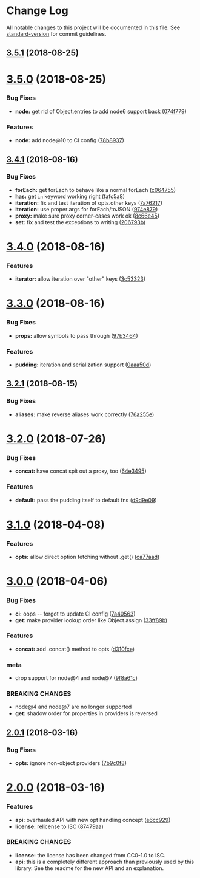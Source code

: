 # Change Log

All notable changes to this project will be documented in this file.
See [standard-version](https://github.com/conventional-changelog/standard-version) for commit guidelines.

<a name="3.5.1"></a>

## [3.5.1](https://github.com/zkat/figgy-pudding/compare/v3.5.0...v3.5.1) (2018-08-25)

<a name="3.5.0"></a>

# [3.5.0](https://github.com/zkat/figgy-pudding/compare/v3.4.1...v3.5.0) (2018-08-25)

### Bug Fixes

* **node:** get rid of Object.entries to add node6 support
  back ([074f779](https://github.com/zkat/figgy-pudding/commit/074f779))

### Features

* **node:** add node@10 to CI config ([78b8937](https://github.com/zkat/figgy-pudding/commit/78b8937))

<a name="3.4.1"></a>

## [3.4.1](https://github.com/zkat/figgy-pudding/compare/v3.4.0...v3.4.1) (2018-08-16)

### Bug Fixes

* **forEach:** get forEach to behave like a normal
  forEach ([c064755](https://github.com/zkat/figgy-pudding/commit/c064755))
* **has:** get `in` keyword working right ([fafc5a8](https://github.com/zkat/figgy-pudding/commit/fafc5a8))
* **iteration:** fix and test iteration of opts.other
  keys ([7a76217](https://github.com/zkat/figgy-pudding/commit/7a76217))
* **iteration:** use proper args for forEach/toJSON ([974e879](https://github.com/zkat/figgy-pudding/commit/974e879))
* **proxy:** make sure proxy corner-cases work ok ([8c66e45](https://github.com/zkat/figgy-pudding/commit/8c66e45))
* **set:** fix and test the exceptions to writing ([206793b](https://github.com/zkat/figgy-pudding/commit/206793b))

<a name="3.4.0"></a>

# [3.4.0](https://github.com/zkat/figgy-pudding/compare/v3.3.0...v3.4.0) (2018-08-16)

### Features

* **iterator:** allow iteration over "other" keys ([3c53323](https://github.com/zkat/figgy-pudding/commit/3c53323))

<a name="3.3.0"></a>

# [3.3.0](https://github.com/zkat/figgy-pudding/compare/v3.2.1...v3.3.0) (2018-08-16)

### Bug Fixes

* **props:** allow symbols to pass through ([97b3464](https://github.com/zkat/figgy-pudding/commit/97b3464))

### Features

* **pudding:** iteration and serialization support ([0aaa50d](https://github.com/zkat/figgy-pudding/commit/0aaa50d))

<a name="3.2.1"></a>

## [3.2.1](https://github.com/zkat/figgy-pudding/compare/v3.2.0...v3.2.1) (2018-08-15)

### Bug Fixes

* **aliases:** make reverse aliases work correctly ([76a255e](https://github.com/zkat/figgy-pudding/commit/76a255e))

<a name="3.2.0"></a>

# [3.2.0](https://github.com/zkat/figgy-pudding/compare/v3.1.0...v3.2.0) (2018-07-26)

### Bug Fixes

* **concat:** have concat spit out a proxy, too ([64e3495](https://github.com/zkat/figgy-pudding/commit/64e3495))

### Features

* **default:** pass the pudding itself to default fns ([d9d9e09](https://github.com/zkat/figgy-pudding/commit/d9d9e09))

<a name="3.1.0"></a>

# [3.1.0](https://github.com/zkat/figgy-pudding/compare/v3.0.0...v3.1.0) (2018-04-08)

### Features

* **opts:** allow direct option fetching without
  .get() ([ca77aad](https://github.com/zkat/figgy-pudding/commit/ca77aad))

<a name="3.0.0"></a>

# [3.0.0](https://github.com/zkat/figgy-pudding/compare/v2.0.1...v3.0.0) (2018-04-06)

### Bug Fixes

* **ci:** oops -- forgot to update CI config ([7a40563](https://github.com/zkat/figgy-pudding/commit/7a40563))
* **get:** make provider lookup order like
  Object.assign ([33ff89b](https://github.com/zkat/figgy-pudding/commit/33ff89b))

### Features

* **concat:** add .concat() method to opts ([d310fce](https://github.com/zkat/figgy-pudding/commit/d310fce))

### meta

* drop support for node@4 and node@7 ([9f8a61c](https://github.com/zkat/figgy-pudding/commit/9f8a61c))

### BREAKING CHANGES

* node@4 and node@7 are no longer supported
* **get:** shadow order for properties in providers is reversed

<a name="2.0.1"></a>

## [2.0.1](https://github.com/zkat/figgy-pudding/compare/v2.0.0...v2.0.1) (2018-03-16)

### Bug Fixes

* **opts:** ignore non-object providers ([7b9c0f8](https://github.com/zkat/figgy-pudding/commit/7b9c0f8))

<a name="2.0.0"></a>

# [2.0.0](https://github.com/zkat/figgy-pudding/compare/v1.0.0...v2.0.0) (2018-03-16)

### Features

* **api:** overhauled API with new opt handling
  concept ([e6cc929](https://github.com/zkat/figgy-pudding/commit/e6cc929))
* **license:** relicense to ISC ([87479aa](https://github.com/zkat/figgy-pudding/commit/87479aa))

### BREAKING CHANGES

* **license:** the license has been changed from CC0-1.0 to ISC.
* **api:** this is a completely different approach than previously used by this library. See the readme for the new API
  and an explanation.
